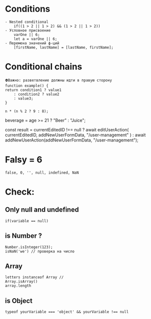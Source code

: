 # Conditions 
    - Nested conditional
		if((1 > 2 || 1 > 2) && (1 > 2 || 1 > 2))
    - Условное присвоение
		varOne || 6;
		let a = varOne || 6;
	- Перемена значений ф-ций
		[firstName, lastName] = [lastName, firstName];
# Conditional chains
	⛔Важно: разветвление должны идти в правую сторону 
	function example() {
	return condition1 ? value1
		: condition2 ? value2
		: value3;
	}

	n * (n % 2 ? 9 : 8);


beverage = age >= 21 ? "Beer" : "Juice";


const result =
      currentEditedID !== null
        ? await editUserAction(
            currentEditedID,
            addNewUserFormData,
            "/user-management"
          )
        : await addNewUserAction(addNewUserFormData, "/user-management");

	   
# Falsy = 6 
	false, 0, '', null, indefined, NaN

# Check:
## Only null and undefined
	if(variable == null)
## is Number ?
	Number.isInteger(123);
    isNaN('we') // проверка на число
## Array 
	letters instanceof Array // 
	Array.isArray() 
	array.length
## is Object
	typeof yourVariable === 'object' && yourVariable !== null

